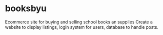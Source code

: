 # booksbyu
Ecommerce site for buying and selling school books an supplies
Create a website to display listings, login system for users,
database to handle posts.
